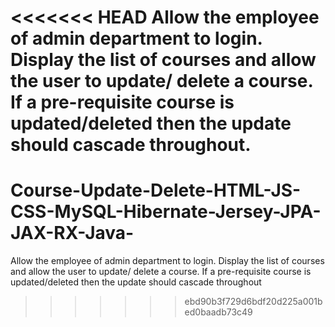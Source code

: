 <<<<<<< HEAD
Allow the employee of admin department to login. Display the list of courses and allow the user to update/ delete a course. If a pre-requisite course is updated/deleted then the update should cascade throughout.
=======
# Course-Update-Delete-HTML-JS-CSS-MySQL-Hibernate-Jersey-JPA-JAX-RX-Java-
Allow the employee of admin department to login. Display the list of courses and allow the user to update/ delete a course. If a pre-requisite course is updated/deleted then the update should cascade throughout
>>>>>>> ebd90b3f729d6bdf20d225a001bed0baadb73c49
